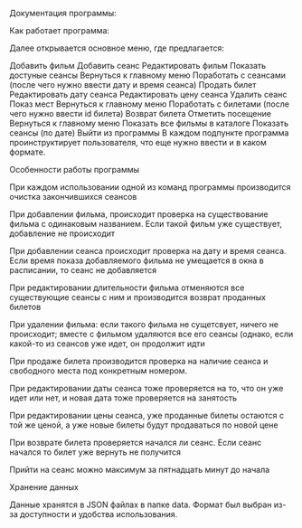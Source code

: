 Документация программы:

Как работает программа:

Далее открывается основное меню, где предлагается:

Добавить фильм
Добавить сеанс
Редактировать фильм
Показать достуные сеансы
Вернуться к главному меню
Поработать с сеансами (после чего нужно ввести дату и время сеанса)
Продать билет
Редактировать дату сеанса
Редактировать цену сеанса
Удалить сеанс
Показ мест
Вернуться к главному меню
Поработать с билетами (после чего нужно ввести id билета)
Возврат билета
Отметить посещение
Вернуться к главному меню
Показать все фильмы в каталоге
Показать сеансы (по дате)
Выйти из программы
В каждом подпункте программа проинструктирует пользователя, что еще нужно ввести и в каком формате.

Особенности работы программы

При каждом использовании одной из команд программы производится очистка закончившихся сеансов

При добавлении фильма, происходит проверка на существование фильма с одинаковым названием. Если такой фильм уже существует, добавление не происходит

При добавлении сеанса происходит проверка на дату и время сеанса. Если время показа добавляемого фильма не умещается в окна в расписании, то сеанс не добавляется

При редактировании длительности фильма отменяются все существующие сеансы с ним и производится возврат проданных билетов

При удалении фильма: если такого фильма не сущетсвует, ничего не происходит; вместе с фильмом удаляются все его сеансы (однако, если какой-то из сеансов уже идет, он продолжит идти

При продаже билета производится проверка на наличие сеанса и свободного места под конкретным номером.

При редактировании даты сеанса тоже проверяется на то, что он уже идет или нет, и новая дата тоже проверяется на занятость

При редактировании цены сеанса, уже проданные билеты остаются с той же ценой, а уже новые билеты будут продаваться по новой цене

При возврате билета проверяется начался ли сеанс. Если сеанс начался то билет уже вернуть не получится

Прийти на сеанс можно максимум за пятнадцать минут до начала

Хранение данных

Данные хранятся в JSON файлах в папке data. Формат был выбран из-за доступности и удобства использования.
